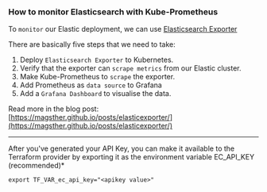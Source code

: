 ### How to monitor Elasticsearch with Kube-Prometheus

To `monitor` our Elastic deployment, we can use [Elasticsearch Exporter](https://github.com/prometheus-community/elasticsearch_exporter)

There are basically five steps that we need to take:
1. Deploy `Elasticsearch Exporter` to Kubernetes.
2. Verify that the exporter can `scrape metrics` from our Elastic cluster.
3. Make Kube-Prometheus to `scrape` the exporter. 
4. Add Prometheus as `data source` to Grafana
5. Add a `Grafana Dashboard` to visualise the data.

Read more in the blog post: [https://magsther.github.io/posts/elasticexporter/](https://magsther.github.io/posts/elasticexporter/)

---

After you've generated your API Key, you can make it available to the Terraform provider by exporting it as the environment variable EC_API_KEY (recommended)*

`export TF_VAR_ec_api_key="<apikey value>"`
